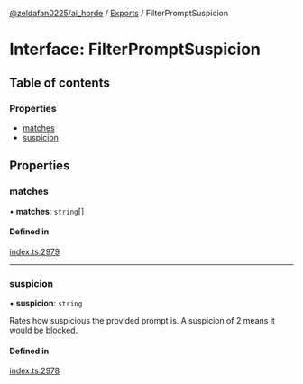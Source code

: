 [@zeldafan0225/ai_horde](../README.md) / [Exports](../modules.md) / FilterPromptSuspicion

# Interface: FilterPromptSuspicion

## Table of contents

### Properties

- [matches](FilterPromptSuspicion.md#matches)
- [suspicion](FilterPromptSuspicion.md#suspicion)

## Properties

### matches

• **matches**: `string`[]

#### Defined in

[index.ts:2979](https://github.com/ZeldaFan0225/ai_horde/blob/3212b20/index.ts#L2979)

___

### suspicion

• **suspicion**: `string`

Rates how suspicious the provided prompt is. A suspicion of 2 means it would be blocked.

#### Defined in

[index.ts:2978](https://github.com/ZeldaFan0225/ai_horde/blob/3212b20/index.ts#L2978)

